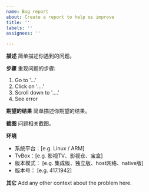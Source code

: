 ```yaml
---
name: Bug report
about: Create a report to help us improve
title: ''
labels: ''
assignees: ''

---
```


**描述**
简单描述你遇到的问题。

**步骤**
重现问题的步骤:
1. Go to '...'
2. Click on '....'
3. Scroll down to '....'
4. See error

**期望的结果**
简单描述你期望的结果。

**截图**
问题相关截图。

**环境**
 - 系统平台：[e.g. Linux / ARM]
 - TvBox：[e.g. 影视TV、影视仓、宝盒]
 - 版本模式： [e.g. 集成版、独立版、host网络、native版]
 - 版本号： [e.g. 417.1942]

**其它**
Add any other context about the problem here.
